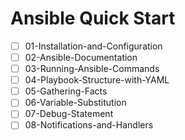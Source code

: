 # Ansible Quick Start

- [ ] 01-Installation-and-Configuration
- [ ] 02-Ansible-Documentation
- [ ] 03-Running-Ansible-Commands
- [ ] 04-Playbook-Structure-with-YAML
- [ ] 05-Gathering-Facts
- [ ] 06-Variable-Substitution
- [ ] 07-Debug-Statement
- [ ] 08-Notifications-and-Handlers
